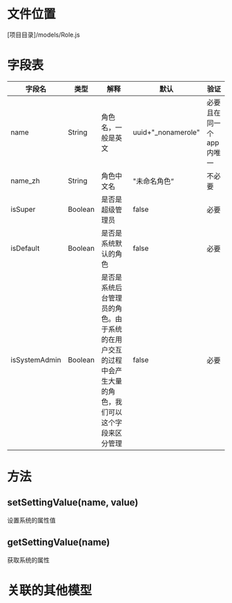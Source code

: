 <!-- TITLE: Role模型 -->
<!-- SUBTITLE: 用户角色模型 -->

# 文件位置
[项目目录]/models/Role.js

# 字段表

| 字段名           | 类型   | 解释                                               | 默认             | 验证       |
|------------------|--------|----------------------------------------------------|------------------|------------|
| name    | String | 角色名，一般是英文                               | uuid+"_nonamerole"               | 必要且在同一个app内唯一       |
| name_zh    | String | 角色中文名               | "未命名角色“               |  不必要       |
| isSuper    | Boolean | 是否是超级管理员                    | false             | 必要       |
| isDefault   | Boolean | 是否是系统默认的角色                    | false             | 必要       |
| isSystemAdmin   | Boolean | 是否是系统后台管理员的角色。由于系统的在用户交互的过程中会产生大量的角色，我们可以这个字段来区分管理                    | false             | 必要       |


# 方法

## setSettingValue(name, value)
设置系统的属性值
## getSettingValue(name)
获取系统的属性


# 关联的其他模型
